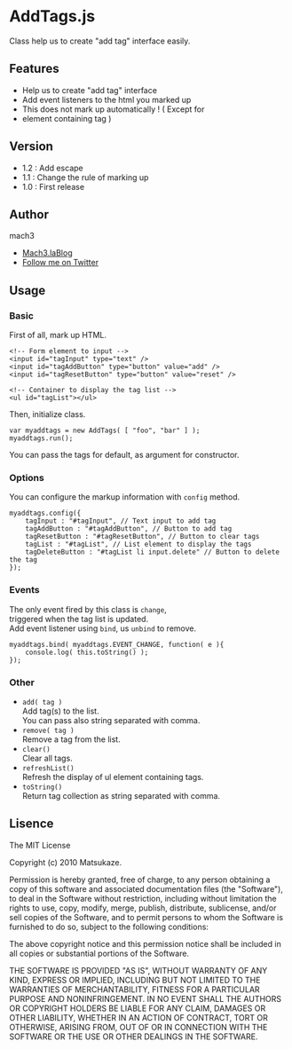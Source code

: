 # AddTags.js

Class help us to create "add tag" interface easily.

## Features

- Help us to create "add tag" interface
- Add event listeners to the html you marked up
- This does not mark up automatically !
  ( Except for <li> element containing tag )

## Version

- 1.2 : Add escape
- 1.1 : Change the rule of marking up
- 1.0 : First release

## Author

mach3

- [Mach3.laBlog](http://blog.mach3.jp)
- [Follow me on Twitter](http://twitter.com/mach3ss)

## Usage

### Basic

First of all, mark up HTML.
	
	<!-- Form element to input -->
	<input id="tagInput" type="text" />
	<input id="tagAddButton" type="button" value="add" />
	<input id="tagResetButton" type="button" value="reset" />
	
	<!-- Container to display the tag list -->
	<ul id="tagList"></ul>

Then, initialize class.

	var myaddtags = new AddTags( [ "foo", "bar" ] );
	myaddtags.run();

You can pass the tags for default, as argument for constructor.

### Options

You can configure the markup information with `config` method.

	myaddtags.config({
		tagInput : "#tagInput", // Text input to add tag
		tagAddButton : "#tagAddButton", // Button to add tag
		tagResetButton : "#tagResetButton", // Button to clear tags
		tagList : "#tagList", // List element to display the tags
		tagDeleteButton : "#tagList li input.delete" // Button to delete the tag
	});

### Events

The only event fired by this class is `change`,  
triggered when the tag list is updated.  
Add event listener using `bind`, us `unbind` to remove.

	myaddtags.bind( myaddtags.EVENT_CHANGE, function( e ){
		console.log( this.toString() );
	});

### Other

- `add( tag )`  
	Add tag(s) to the list.  
	You can pass also string separated with comma.
- `remove( tag )`  
	Remove a tag from the list.
- `clear()`  
	Clear all tags.
- `refreshList()`  
	Refresh the display of ul element containing tags.
- `toString()`  
	Return tag collection as string separated with comma.

## Lisence

The MIT License

Copyright (c) 2010 Matsukaze.

Permission is hereby granted, free of charge, to any person obtaining a copy
of this software and associated documentation files (the "Software"), to deal
in the Software without restriction, including without limitation the rights
to use, copy, modify, merge, publish, distribute, sublicense, and/or sell
copies of the Software, and to permit persons to whom the Software is
furnished to do so, subject to the following conditions:

The above copyright notice and this permission notice shall be included in
all copies or substantial portions of the Software.

THE SOFTWARE IS PROVIDED "AS IS", WITHOUT WARRANTY OF ANY KIND, EXPRESS OR
IMPLIED, INCLUDING BUT NOT LIMITED TO THE WARRANTIES OF MERCHANTABILITY,
FITNESS FOR A PARTICULAR PURPOSE AND NONINFRINGEMENT. IN NO EVENT SHALL THE
AUTHORS OR COPYRIGHT HOLDERS BE LIABLE FOR ANY CLAIM, DAMAGES OR OTHER
LIABILITY, WHETHER IN AN ACTION OF CONTRACT, TORT OR OTHERWISE, ARISING FROM,
OUT OF OR IN CONNECTION WITH THE SOFTWARE OR THE USE OR OTHER DEALINGS IN
THE SOFTWARE.

